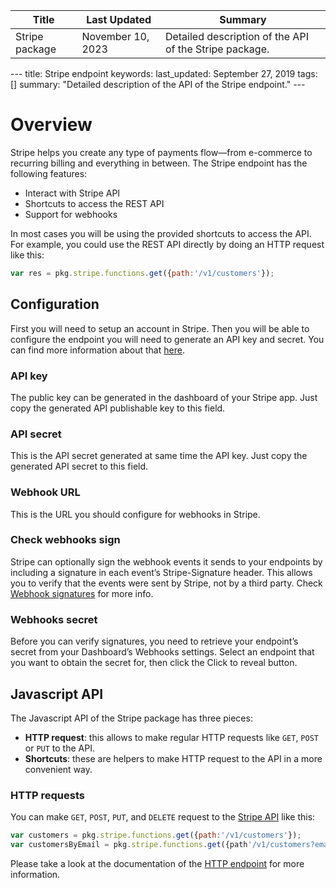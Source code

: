 <table>
    <thead>
    <tr>
        <th>Title</th>
        <th>Last Updated</th>
        <th>Summary</th>
    </tr>
    </thead>
    <tbody>
    <tr>
        <td>Stripe package</td>
        <td>November 10, 2023</td>
        <td>Detailed description of the API of the Stripe package.</td>
    </tr>
    </tbody>
</table>
---
title: Stripe endpoint
keywords: 
last_updated: September 27, 2019
tags: []
summary: "Detailed description of the API of the Stripe endpoint."
---

# Overview

Stripe helps you create any type of payments flow—from e-commerce to 
recurring billing and everything in between. The Stripe endpoint has the following features:

- Interact with Stripe API
- Shortcuts to access the REST API
- Support for webhooks

In most cases you will be using the provided shortcuts to access the API. For example, you could use the REST API
directly by doing an HTTP request like this:

```js
var res = pkg.stripe.functions.get({path:'/v1/customers'});
```

## Configuration

First you will need to setup an account in Stripe. Then you will be able to configure the endpoint you will
need to generate an API key  and secret. You can find more information about that [here](https://stripe.com/docs/api/authentication).

### API key

The public key can be generated in the dashboard of your Stripe app. Just copy the generated API publishable key to this field.


### API secret

This is the API secret generated at same time the API key. Just copy the generated API secret to this field.


### Webhook URL

This is the URL you should configure for webhooks in Stripe.

### Check webhooks sign

Stripe can optionally sign the webhook events it sends to your endpoints by including a signature in each event’s
Stripe-Signature header. This allows you to verify that the events were sent by Stripe, not by a third party. Check
[Webhook signatures](https://stripe.com/docs/webhooks/signatures) for more info.

### Webhooks secret

Before you can verify signatures, you need to retrieve your endpoint’s secret from your Dashboard’s Webhooks settings.
Select an endpoint that you want to obtain the secret for, then click the Click to reveal button.

## Javascript API

The Javascript API of the Stripe package has three pieces:

- **HTTP request**: this allows to make regular HTTP requests like `GET`, `POST` or `PUT` to the API.
- **Shortcuts**: these are helpers to make HTTP request to the API in a more convenient way.

### HTTP requests

You can make `GET`, `POST`, `PUT`, and `DELETE` request to the
[Stripe API](https://stripe.com/docs/api) like this:

```js
var customers = pkg.stripe.functions.get({path:'/v1/customers'});
var customersByEmail = pkg.stripe.functions.get({path'/v1/customers?email=test@example.com'});
```

Please take a look at the documentation of the [HTTP endpoint]({{site.baseurl}}/endpoints_http.html#javascript-api)
for more information.
